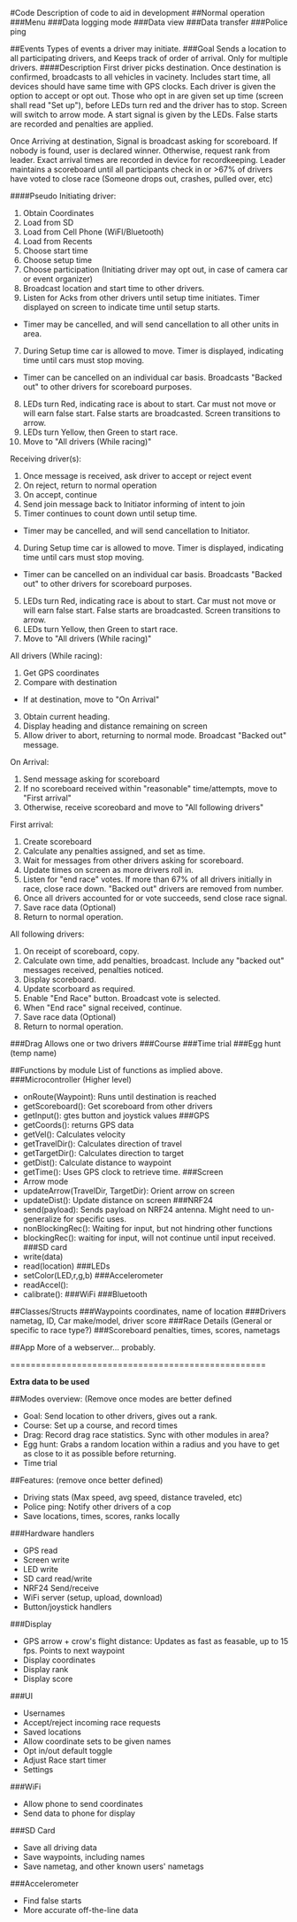 #Code
Description of code to aid in development
##Normal operation
###Menu
###Data logging mode
###Data view
###Data transfer
###Police ping

##Events
Types of events a driver may initiate.
###Goal
Sends a location to all participating drivers, and Keeps track of order of arrival. Only for multiple drivers.
####Description
First driver picks destination. Once destination is confirmed, broadcasts to all vehicles in vacinety. Includes start time, all devices should have same time with GPS clocks. Each driver is given the option to accept or opt out. Those who opt in are given set up time (screen shall read "Set up"), before LEDs turn red and the driver has to stop. Screen will switch to arrow mode. A start signal is given by the LEDs. False starts are recorded and penalties are applied. 

Once Arriving at destination, Signal is broadcast asking for scoreboard. If nobody is found, user is declared winner. Otherwise, request rank from leader. Exact arrival times are recorded in device for recordkeeping. Leader maintains a scoreboard until all participants check in or >67% of drivers have voted to close race (Someone drops out, crashes, pulled over, etc)

####Pseudo
Initiating driver:
1. Obtain Coordinates 
 1. Load from SD
 2. Load from Cell Phone (WiFI/Bluetooth)
 3. Load from Recents
2. Choose start time
3. Choose setup time
4. Choose participation (Initiating driver may opt out, in case of camera car or event organizer)
5. Broadcast location and start time to other drivers.
6. Listen for Acks from other drivers until setup time initiates. Timer displayed on screen to indicate time until setup starts.
 - Timer may be cancelled, and will send cancellation to all other units in area.
7. During Setup time car is allowed to move. Timer is displayed, indicating time until cars must stop moving.
 - Timer can be cancelled on an individual car basis. Broadcasts "Backed out" to other drivers for scoreboard purposes.
8. LEDs turn Red, indicating race is about to start. Car must not move or will earn false start. False starts are broadcasted. Screen transitions to arrow.
9. LEDs turn Yellow, then Green to start race.
10. Move to "All drivers (While racing)"

Receiving driver(s):
1. Once message is received, ask driver to accept or reject event
 1. On reject, return to normal operation
 2. On accept, continue
2. Send join message back to Initiator informing of intent to join
3. Timer continues to count down until setup time.
 - Timer may be cancelled, and will send cancellation to Initiator. 
4. During Setup time car is allowed to move. Timer is displayed, indicating time until cars must stop moving.
 - Timer can be cancelled on an individual car basis. Broadcasts "Backed out" to other drivers for scoreboard purposes.
5. LEDs turn Red, indicating race is about to start. Car must not move or will earn false start. False starts are broadcasted. Screen transitions to arrow.
6. LEDs turn Yellow, then Green to start race.
7. Move to "All drivers (While racing)"

All drivers (While racing):
1. Get GPS coordinates
2. Compare with destination
 - If at destination, move to "On Arrival"
3. Obtain current heading.
4. Display heading and distance remaining on screen
5. Allow driver to abort, returning to normal mode. Broadcast "Backed out" message.

On Arrival:
1. Send message asking for scoreboard
 1. If no scoreboard received within "reasonable" time/attempts, move to "First arrival"
 2. Otherwise, receive scoreobard and move to "All following drivers"

First arrival:
1. Create scoreboard
2. Calculate any penalties assigned, and set as time.
3. Wait for messages from other drivers asking for scoreboard.
4. Update times on screen as more drivers roll in.
5. Listen for "end race" votes. If more than 67% of all drivers initially in race, close race down. "Backed out" drivers are removed from number.
6. Once all drivers accounted for or vote succeeds, send close race signal.
7. Save race data (Optional)
8. Return to normal operation.

All following drivers:
1. On receipt of scoreboard, copy.
2. Calculate own time, add penalties, broadcast. Include any "backed out" messages received, penalties noticed.
3. Display scoreboard.
4. Update scorboard as required.
5. Enable "End Race" button. Broadcast vote is selected.
6. When "End race" signal received, continue.
7. Save race data (Optional)
8. Return to normal operation.

###Drag
Allows one or two drivers 
###Course
###Time trial
###Egg hunt (temp name)

##Functions by module
List of functions as implied above.
###Microcontroller (Higher level)
- onRoute(Waypoint): Runs until destination is reached
- getScoreboard(): Get scoreboard from other drivers
- getInput(): gtes button and joystick values
###GPS
- getCoords(): returns GPS data
- getVel(): Calculates velocity
- getTravelDir(): Calculates direction of travel
- getTargetDir(): Calculates direction to target
- getDist(): Calculate distance to waypoint
- getTime(): Uses GPS clock to retrieve time.
###Screen
- Arrow mode
 - updateArrow(TravelDir, TargetDir): Orient arrow on screen
 - updateDist(): Update distance on screen
###NRF24
- send(payload): Sends payload on NRF24 antenna. Might need to un-generalize for specific uses.
- nonBlockingRec(): Waiting for input, but not hindring other functions
- blockingRec(): waiting for input, will not continue until input received.
###SD card
- write(data)
- read(location)
###LEDs
- setColor(LED,r,g,b)
###Accelerometer
- readAccel():
- calibrate():
###WiFi
###Bluetooth

##Classes/Structs
###Waypoints
coordinates, name of location
###Drivers
nametag, ID, Car make/model, driver score
###Race Details (General or specific to race type?)
###Scoreboard
penalties, times, scores, nametags

##App
More of a webserver... probably.

==================================================

**Extra data to be used**

##Modes overview: (Remove once modes are better defined
- Goal: Send location to other drivers, gives out a rank.
- Course: Set up a course, and record times
- Drag: Record drag race statistics. Sync with other modules in area?
- Egg hunt: Grabs a random location within a radius and you have to get as close to it as possible before returning.
- Time trial

##Features: (remove once better defined)
- Driving stats (Max speed, avg speed, distance traveled, etc)
- Police ping: Notify other drivers of a cop
- Save locations, times, scores, ranks locally

###Hardware handlers
- GPS read
- Screen write
- LED write
- SD card read/write
- NRF24 Send/receive
- WiFi server (setup, upload, download)
- Button/joystick handlers

###Display
- GPS arrow + crow's flight distance: Updates as fast as feasable, up to 15 fps. Points to next waypoint
- Display coordinates
- Display rank
- Display score

###UI
- Usernames
- Accept/reject incoming race requests
- Saved locations
- Allow coordinate sets to be given names
- Opt in/out default toggle
- Adjust Race start timer
- Settings

###WiFi
- Allow phone to send coordinates
- Send data to phone for display

###SD Card
- Save all driving data
- Save waypoints, including names
- Save nametag, and other known users' nametags

###Accelerometer
- Find false starts
- More accurate off-the-line data




